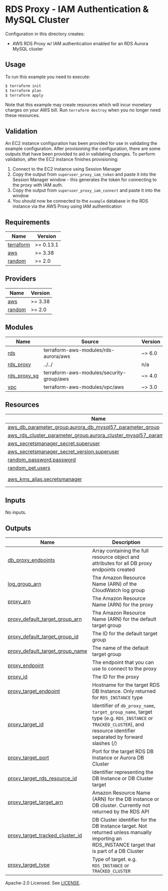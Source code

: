 # RDS Proxy - IAM Authentication & MySQL Cluster

Configuration in this directory creates:

- AWS RDS Proxy w/ IAM authentication enabled for an RDS Aurora MySQL cluster

## Usage

To run this example you need to execute:

```bash
$ terraform init
$ terraform plan
$ terraform apply
```

Note that this example may create resources which will incur monetary charges on your AWS bill. Run `terraform destroy` when you no longer need these resources.

## Validation

An EC2 instance configuration has been provided for use in validating the example configuration. After provisioning the configuration, there are some outputs that have been provided to aid in validating changes. To perform validation, after the EC2 instance finishes provisioning:

1. Connect to the EC2 instance using Session Manager
2. Copy the output from `superuser_proxy_iam_token` and paste it into the Session Manager window - this generates the token for connecting to the proxy with IAM auth.
3. Copy the output from `superuser_proxy_iam_connect` and paste it into the window
4. You should now be connected to the `example` database in the RDS instance via the AWS Proxy using IAM authentication

<!-- BEGINNING OF PRE-COMMIT-TERRAFORM DOCS HOOK -->
## Requirements

| Name | Version |
|------|---------|
| <a name="requirement_terraform"></a> [terraform](#requirement\_terraform) | >= 0.13.1 |
| <a name="requirement_aws"></a> [aws](#requirement\_aws) | >= 3.38 |
| <a name="requirement_random"></a> [random](#requirement\_random) | >= 2.0 |

## Providers

| Name | Version |
|------|---------|
| <a name="provider_aws"></a> [aws](#provider\_aws) | >= 3.38 |
| <a name="provider_random"></a> [random](#provider\_random) | >= 2.0 |

## Modules

| Name | Source | Version |
|------|--------|---------|
| <a name="module_rds"></a> [rds](#module\_rds) | terraform-aws-modules/rds-aurora/aws | ~> 6.0 |
| <a name="module_rds_proxy"></a> [rds\_proxy](#module\_rds\_proxy) | ../../ | n/a |
| <a name="module_rds_proxy_sg"></a> [rds\_proxy\_sg](#module\_rds\_proxy\_sg) | terraform-aws-modules/security-group/aws | ~> 4.0 |
| <a name="module_vpc"></a> [vpc](#module\_vpc) | terraform-aws-modules/vpc/aws | ~> 3.0 |

## Resources

| Name | Type |
|------|------|
| [aws_db_parameter_group.aurora_db_mysql57_parameter_group](https://registry.terraform.io/providers/hashicorp/aws/latest/docs/resources/db_parameter_group) | resource |
| [aws_rds_cluster_parameter_group.aurora_cluster_mysql57_parameter_group](https://registry.terraform.io/providers/hashicorp/aws/latest/docs/resources/rds_cluster_parameter_group) | resource |
| [aws_secretsmanager_secret.superuser](https://registry.terraform.io/providers/hashicorp/aws/latest/docs/resources/secretsmanager_secret) | resource |
| [aws_secretsmanager_secret_version.superuser](https://registry.terraform.io/providers/hashicorp/aws/latest/docs/resources/secretsmanager_secret_version) | resource |
| [random_password.password](https://registry.terraform.io/providers/hashicorp/random/latest/docs/resources/password) | resource |
| [random_pet.users](https://registry.terraform.io/providers/hashicorp/random/latest/docs/resources/pet) | resource |
| [aws_kms_alias.secretsmanager](https://registry.terraform.io/providers/hashicorp/aws/latest/docs/data-sources/kms_alias) | data source |

## Inputs

No inputs.

## Outputs

| Name | Description |
|------|-------------|
| <a name="output_db_proxy_endpoints"></a> [db\_proxy\_endpoints](#output\_db\_proxy\_endpoints) | Array containing the full resource object and attributes for all DB proxy endpoints created |
| <a name="output_log_group_arn"></a> [log\_group\_arn](#output\_log\_group\_arn) | The Amazon Resource Name (ARN) of the CloudWatch log group |
| <a name="output_proxy_arn"></a> [proxy\_arn](#output\_proxy\_arn) | The Amazon Resource Name (ARN) for the proxy |
| <a name="output_proxy_default_target_group_arn"></a> [proxy\_default\_target\_group\_arn](#output\_proxy\_default\_target\_group\_arn) | The Amazon Resource Name (ARN) for the default target group |
| <a name="output_proxy_default_target_group_id"></a> [proxy\_default\_target\_group\_id](#output\_proxy\_default\_target\_group\_id) | The ID for the default target group |
| <a name="output_proxy_default_target_group_name"></a> [proxy\_default\_target\_group\_name](#output\_proxy\_default\_target\_group\_name) | The name of the default target group |
| <a name="output_proxy_endpoint"></a> [proxy\_endpoint](#output\_proxy\_endpoint) | The endpoint that you can use to connect to the proxy |
| <a name="output_proxy_id"></a> [proxy\_id](#output\_proxy\_id) | The ID for the proxy |
| <a name="output_proxy_target_endpoint"></a> [proxy\_target\_endpoint](#output\_proxy\_target\_endpoint) | Hostname for the target RDS DB Instance. Only returned for `RDS_INSTANCE` type |
| <a name="output_proxy_target_id"></a> [proxy\_target\_id](#output\_proxy\_target\_id) | Identifier of `db_proxy_name`, `target_group_name`, target type (e.g. `RDS_INSTANCE` or `TRACKED_CLUSTER`), and resource identifier separated by forward slashes (/) |
| <a name="output_proxy_target_port"></a> [proxy\_target\_port](#output\_proxy\_target\_port) | Port for the target RDS DB Instance or Aurora DB Cluster |
| <a name="output_proxy_target_rds_resource_id"></a> [proxy\_target\_rds\_resource\_id](#output\_proxy\_target\_rds\_resource\_id) | Identifier representing the DB Instance or DB Cluster target |
| <a name="output_proxy_target_target_arn"></a> [proxy\_target\_target\_arn](#output\_proxy\_target\_target\_arn) | Amazon Resource Name (ARN) for the DB instance or DB cluster. Currently not returned by the RDS API |
| <a name="output_proxy_target_tracked_cluster_id"></a> [proxy\_target\_tracked\_cluster\_id](#output\_proxy\_target\_tracked\_cluster\_id) | DB Cluster identifier for the DB Instance target. Not returned unless manually importing an RDS\_INSTANCE target that is part of a DB Cluster |
| <a name="output_proxy_target_type"></a> [proxy\_target\_type](#output\_proxy\_target\_type) | Type of target. e.g. `RDS_INSTANCE` or `TRACKED_CLUSTER` |
<!-- END OF PRE-COMMIT-TERRAFORM DOCS HOOK -->

Apache-2.0 Licensed. See [LICENSE](https://github.com/terraform-aws-modules/terraform-aws-rds-proxy/blob/master/LICENSE).
